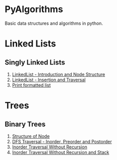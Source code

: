# PyAlgorithms

Basic data structures and algorithms in python.

# Linked Lists

## Singly Linked Lists

1. [LinkedList - Introduction and Node Structure]
2. [LinkedList - Insertion and Traversal]
3. [Print formatted list]

# Trees

## Binary Trees

1. [Structure of Node]
2. [DFS Traversal - Inorder, Preorder and Postorder]
3. [Inorder Traversal Without Recursion]
4. [Inorder Traversal Without Recursion and Stack]

[LinkedList - Introduction and Node Structure]: https://github.com/chinchponkli/pyalgorithms/blob/7507491089ed62268b4eac410fbd6c7e024a18f3/linkedlist/singly/linkedlist.py
[LinkedList - Insertion and Traversal]: https://github.com/chinchponkli/pyalgorithms/commit/7448cf140a2ac1fbda96f3d68857b0c8f6d5671d
[Print formatted list]: https://github.com/chinchponkli/pyalgorithms/commit/b240480b95cdee7bfabc206dbbd48fb1eb2d9830


[Structure of Node]: https://github.com/chinchponkli/pyalgorithms/blob/master/tree/binarytree/tree.py
[DFS Traversal - Inorder, Preorder and Postorder]: https://github.com/chinchponkli/pyalgorithms/blob/master/tree/binarytree/dfs.py
[Inorder Traversal Without Recursion]: https://github.com/chinchponkli/pyalgorithms/blob/master/tree/binarytree/inordeWithoutRecursion.py
[Inorder Traversal Without Recursion and Stack]: https://github.com/chinchponkli/pyalgorithms/blob/master/tree/binarytree/inorderWithoutRecursionAndStack.py
